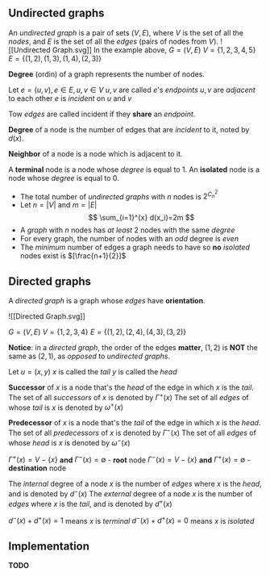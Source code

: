 ## Undirected graphs
An _undirected graph_ is a pair of sets $(V, E)$, where $V$ is the set of all the _nodes_, and $E$ is the set of all the _edges_ (pairs of nodes from $V$).
![[Undirected Graph.svg]]
In the example above,
$G=(V, E)$
$V=\{1, 2, 3, 4, 5\}$
$E=\{(1, 2), (1, 3), (1, 4), (2, 3)\}$

**Degree** (ordin) of a graph represents the number of nodes.

Let $e=(u, v), e \in E, u, v \in V$
$u, v$ are called $e$'s _endpoints_
$u, v$ are _adjacent_ to each other
$e$ is _incident_ on $u$ and $v$

Tow _edges_ are called incident if they **share** an _endpoint_.

**Degree** of a node is the number of edges that are _incident_ to it, noted by $d(x)$.

**Neighbor** of a node is a node which is adjacent to it.

A **terminal** node is a node whose _degree_ is equal to $1$.
An **isolated** node is a node whose _degree_ is equal to $0$.

- The total number of _undirected graphs_ with $n$ nodes is $2^{C_n^2}$
- Let $n=|V|$ and $m=|E|$
$$
\sum_{i=1}^{x} d(x_i)=2m
$$
- A _graph_ with $n$ nodes has _at least_ $2$ nodes with the same _degree_
- For every graph, the number of nodes with an _odd_ degree is _even_
- The _minimum_ number of edges a graph needs to have so **no** _isolated_ nodes exist is $[\frac{n+1}{2}]$

## Directed graphs

A _directed graph_ is a graph whose _edges_ have **orientation**.

![[Directed Graph.svg]]

$G=(V, E)$
$V=\{1, 2, 3, 4\}$
$E=\{(1, 2), (2, 4), (4, 3), (3, 2)\}$

**Notice**: in a _directed graph_, the order of the edges **matter**, $(1, 2)$ is **NOT** the same as $(2, 1)$, as _opposed_ to _undirected graphs_.

Let $u=(x, y)$
$x$ is called the _tail_
$y$ is called the _head_

**Successor** of $x$ is a node that's the _head_ of the edge in which $x$ is the _tail_.
The set of all _successors_ of $x$ is denoted by $\Gamma^+(x)$
The set of all _edges_ of whose _tail_ is $x$ is denoted by $\omega^+(x)$

**Predecessor** of $x$ is a node that's the _tail_ of the edge in which $x$ is the _head_.
The set of all _predecessors_ of $x$ is denoted by $\Gamma^-(x)$
The set of all _edges_ of whose _head_ is $x$ is denoted by $\omega^-(x)$

$\Gamma^+(x)=V-\{x\}$ **and** $\Gamma^-(x)=\emptyset$ - **root** node
$\Gamma^-(x)=V-\{x\}$ **and** $\Gamma^+(x)=\emptyset$ - **destination** node

The _internal_ degree of a node $x$ is the number of _edges_ where $x$ is the _head_, and is denoted by $d^-(x)$
The _external_ degree of a node $x$ is the number of _edges_ where $x$ is the _tail_, and is denoted by $d^+(x)$

$d^-(x)+d^+(x)=1$ means $x$ is _terminal_
$d^-(x)+d^+(x)=0$ means $x$ is _isolated_

## Implementation
**TODO**